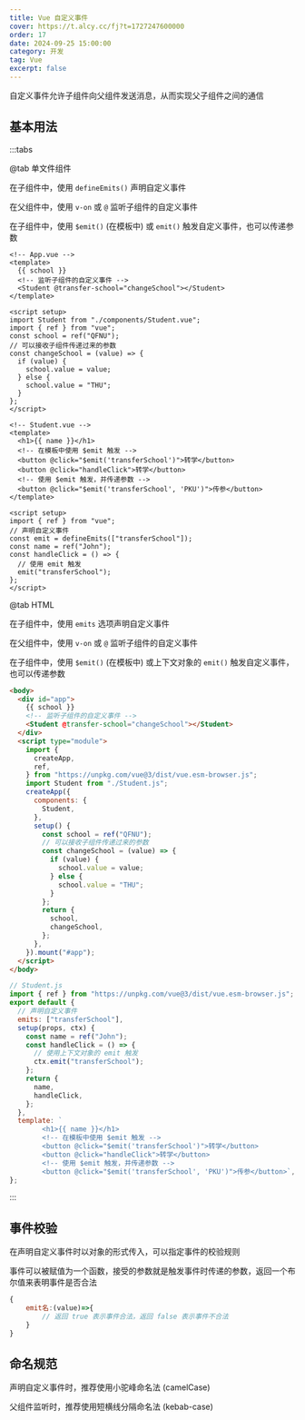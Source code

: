 ```yaml
---
title: Vue 自定义事件
cover: https://t.alcy.cc/fj?t=1727247600000
order: 17
date: 2024-09-25 15:00:00
category: 开发
tag: Vue
excerpt: false
---
```


自定义事件允许子组件向父组件发送消息，从而实现父子组件之间的通信

## 基本用法

:::tabs

@tab 单文件组件

在子组件中，使用 `defineEmits()` 声明自定义事件

在父组件中，使用 `v-on` 或 `@` 监听子组件的自定义事件

在子组件中，使用 `$emit()` (在模板中) 或 `emit()` 触发自定义事件，也可以传递参数

```vue
<!-- App.vue -->
<template>
  {{ school }}
  <!-- 监听子组件的自定义事件 -->
  <Student @transfer-school="changeSchool"></Student>
</template>

<script setup>
import Student from "./components/Student.vue";
import { ref } from "vue";
const school = ref("QFNU");
// 可以接收子组件传递过来的参数
const changeSchool = (value) => {
  if (value) {
    school.value = value;
  } else {
    school.value = "THU";
  }
};
</script>
```

```vue
<!-- Student.vue -->
<template>
  <h1>{{ name }}</h1>
  <!-- 在模板中使用 $emit 触发 -->
  <button @click="$emit('transferSchool')">转学</button>
  <button @click="handleClick">转学</button>
  <!-- 使用 $emit 触发，并传递参数 -->
  <button @click="$emit('transferSchool', 'PKU')">传参</button>
</template>

<script setup>
import { ref } from "vue";
// 声明自定义事件
const emit = defineEmits(["transferSchool"]);
const name = ref("John");
const handleClick = () => {
  // 使用 emit 触发
  emit("transferSchool");
};
</script>
```

@tab HTML

在子组件中，使用 `emits` 选项声明自定义事件

在父组件中，使用 `v-on` 或 `@` 监听子组件的自定义事件

在子组件中，使用 `$emit()` (在模板中) 或上下文对象的 `emit()` 触发自定义事件，也可以传递参数

```html
<body>
  <div id="app">
    {{ school }}
    <!-- 监听子组件的自定义事件 -->
    <Student @transfer-school="changeSchool"></Student>
  </div>
  <script type="module">
    import {
      createApp,
      ref,
    } from "https://unpkg.com/vue@3/dist/vue.esm-browser.js";
    import Student from "./Student.js";
    createApp({
      components: {
        Student,
      },
      setup() {
        const school = ref("QFNU");
        // 可以接收子组件传递过来的参数
        const changeSchool = (value) => {
          if (value) {
            school.value = value;
          } else {
            school.value = "THU";
          }
        };
        return {
          school,
          changeSchool,
        };
      },
    }).mount("#app");
  </script>
</body>
```

```js
// Student.js
import { ref } from "https://unpkg.com/vue@3/dist/vue.esm-browser.js";
export default {
  // 声明自定义事件
  emits: ["transferSchool"],
  setup(props, ctx) {
    const name = ref("John");
    const handleClick = () => {
      // 使用上下文对象的 emit 触发
      ctx.emit("transferSchool");
    };
    return {
      name,
      handleClick,
    };
  },
  template: `
        <h1>{{ name }}</h1>
        <!-- 在模板中使用 $emit 触发 -->
        <button @click="$emit('transferSchool')">转学</button>
        <button @click="handleClick">转学</button>
        <!-- 使用 $emit 触发，并传递参数 -->
        <button @click="$emit('transferSchool', 'PKU')">传参</button>`,
};
```

:::

## 事件校验

在声明自定义事件时以对象的形式传入，可以指定事件的校验规则

事件可以被赋值为一个函数，接受的参数就是触发事件时传递的参数，返回一个布尔值来表明事件是否合法

```javaScript
{
    emit名:(value)=>{
        // 返回 true 表示事件合法，返回 false 表示事件不合法
    }
}
```

## 命名规范

声明自定义事件时，推荐使用小驼峰命名法 (camelCase)

父组件监听时，推荐使用短横线分隔命名法 (kebab-case)
